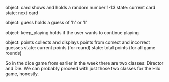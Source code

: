 object: card shows and holds a random number 1-13 state: current card state: next card

object: guess holds a guess of 'h' or 'l'

object: keep_playing holds if the user wants to continue playing

object: points collects and displays points from correct and incorrect guesses state: current points (for round) state: total points (for all game rounds)

So in the dice game from earlier in the week there are two classes: Director and Die. We can probably proceed with just those two classes for the Hilo game, honestly.
